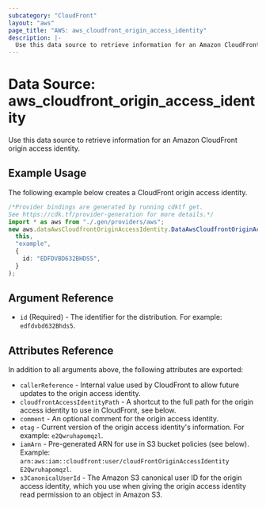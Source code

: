 ```yaml
---
subcategory: "CloudFront"
layout: "aws"
page_title: "AWS: aws_cloudfront_origin_access_identity"
description: |-
  Use this data source to retrieve information for an Amazon CloudFront origin access identity.
---
```


# Data Source: aws\_cloudfront\_origin\_access\_identity

Use this data source to retrieve information for an Amazon CloudFront origin access identity.

## Example Usage

The following example below creates a CloudFront origin access identity.

```typescript
/*Provider bindings are generated by running cdktf get.
See https://cdk.tf/provider-generation for more details.*/
import * as aws from "./.gen/providers/aws";
new aws.dataAwsCloudfrontOriginAccessIdentity.DataAwsCloudfrontOriginAccessIdentity(
  this,
  "example",
  {
    id: "EDFDVBD632BHDS5",
  }
);

```

## Argument Reference

* `id` (Required) -  The identifier for the distribution. For example: `edfdvbd632Bhds5`.

## Attributes Reference

In addition to all arguments above, the following attributes are exported:

* `callerReference` - Internal value used by CloudFront to allow future
  updates to the origin access identity.
* `cloudfrontAccessIdentityPath` - A shortcut to the full path for the
  origin access identity to use in CloudFront, see below.
* `comment` - An optional comment for the origin access identity.
* `etag` - Current version of the origin access identity's information.
  For example: `e2Qwruhapomqzl`.
* `iamArn` - Pre-generated ARN for use in S3 bucket policies (see below).
  Example: `arn:aws:iam::cloudfront:user/cloudFrontOriginAccessIdentity
  E2Qwruhapomqzl`.
* `s3CanonicalUserId` - The Amazon S3 canonical user ID for the origin
  access identity, which you use when giving the origin access identity read
  permission to an object in Amazon S3.
